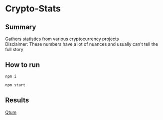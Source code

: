 # Crypto-Stats

## Summary
Gathers statistics from various cryptocurrency projects<br/>
Disclaimer: These numbers have a lot of nuances and usually can't tell the full story<br/>

## How to run
`npm i`

`npm start`

## Results
[Qtum](results/qtum.results.md)<br/>
